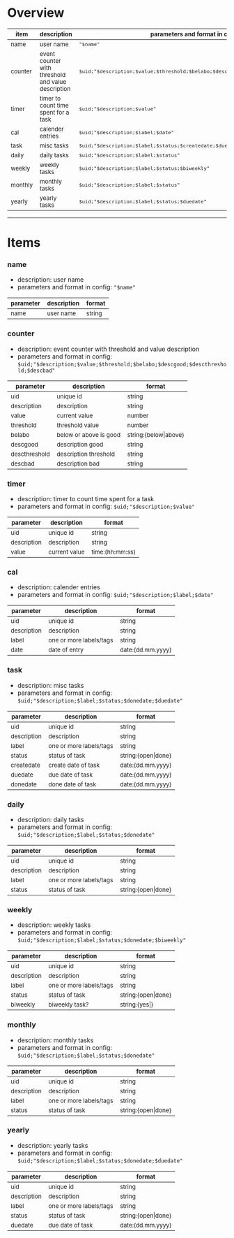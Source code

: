 # Overview

| <sub>item    | <sub>description                                        | <sub>parameters and format in config                                                   |
|--------------|---------------------------------------------------------|----------------------------------------------------------------------------------------|
| <sub>name    | <sub>user name                                          | <sub>`"$name"`                                                                         |
| <sub>counter | <sub>event counter with threshold and value description | <sub>`$uid;"$description;$value;$threshold;$belabo;$descgood;$descthreshold;$descbad"` |
| <sub>timer   | <sub>timer to count time spent for a task               | <sub>`$uid;"$description;$value"`                                                      |
| <sub>cal     | <sub>calender entries                                   | <sub>`$uid;"$description;$label;$date"`                                                |
| <sub>task    | <sub>misc tasks                                         | <sub>`$uid;"$description;$label;$status;$createdate;$duedate;$donedate"`               |
| <sub>daily   | <sub>daily tasks                                        | <sub>`$uid;"$description;$label;$status"`                                              |
| <sub>weekly  | <sub>weekly tasks                                       | <sub>`$uid;"$description;$label;$status;$biweekly"`                                    |
| <sub>monthly | <sub>monthly tasks                                      | <sub>`$uid;"$description;$label;$status"`                                              |
| <sub>yearly  | <sub>yearly tasks                                       | <sub>`$uid;"$description;$label;$status;$duedate"`                                     |

***

# Items

### name

- description: user name
- parameters and format in config: `"$name"`

| <sub>parameter | <sub>description | <sub>format |
|----------------|------------------|-------------|
| <sub>name      | <sub>user name   | <sub>string |

### counter

- description: event counter with threshold and value description
- parameters and format in config: `$uid;"$description;$value;$threshold;$belabo;$descgood;$descthreshold;$descbad"`

| <sub>parameter     | <sub>description            | <sub>format                |
|--------------------|-----------------------------|----------------------------|
| <sub>uid           | <sub>unique id              | <sub>string                |
| <sub>description   | <sub>description            | <sub>string                |
| <sub>value         | <sub>current value          | <sub>number                |
| <sub>threshold     | <sub>threshold value        | <sub>number                |
| <sub>belabo        | <sub>below or above is good | <sub>string:{below\|above} |
| <sub>descgood      | <sub>description good       | <sub>string                |
| <sub>descthreshold | <sub>description threshold  | <sub>string                |
| <sub>descbad       | <sub>description bad        | <sub>string                |

### timer

- description: timer to count time spent for a task
- parameters and format in config: `$uid;"$description;$value"`

| <sub>parameter   | <sub>description   | <sub>format          |
|------------------|--------------------|----------------------|
| <sub>uid         | <sub>unique id     | <sub>string          |
| <sub>description | <sub>description   | <sub>string          |
| <sub>value       | <sub>current value | <sub>time:(hh:mm:ss) |

### cal

- description: calender entries
- parameters and format in config: `$uid;"$description;$label;$date"`

| <sub>parameter   | <sub>description             | <sub>format            |
|------------------|------------------------------|------------------------|
| <sub>uid         | <sub>unique id               | <sub>string            |
| <sub>description | <sub>description             | <sub>string            |
| <sub>label       | <sub>one or more labels/tags | <sub>string            |
| <sub>date        | <sub>date of entry           | <sub>date:(dd.mm.yyyy) |

### task

- description: misc tasks
- parameters and format in config: `$uid;"$description;$label;$status;$donedate;$duedate"`

| <sub>parameter   | <sub>description             | <sub>format              |
|------------------|------------------------------|--------------------------|
| <sub>uid         | <sub>unique id               | <sub>string              |
| <sub>description | <sub>description             | <sub>string              |
| <sub>label       | <sub>one or more labels/tags | <sub>string              |
| <sub>status      | <sub>status of task          | <sub>string:{open\|done} |
| <sub>createdate  | <sub>create date of task     | <sub>date:(dd.mm.yyyy)   |
| <sub>duedate     | <sub>due date of task        | <sub>date:(dd.mm.yyyy)   |
| <sub>donedate    | <sub>done date of task       | <sub>date:(dd.mm.yyyy)   |

### daily

- description: daily tasks
- parameters and format in config: `$uid;"$description;$label;$status;$donedate"`

| <sub>parameter   | <sub>description             | <sub>format              |
|------------------|------------------------------|--------------------------|
| <sub>uid         | <sub>unique id               | <sub>string              |
| <sub>description | <sub>description             | <sub>string              |
| <sub>label       | <sub>one or more labels/tags | <sub>string              |
| <sub>status      | <sub>status of task          | <sub>string:{open\|done} |

### weekly

- description: weekly tasks
- parameters and format in config: `$uid;"$description;$label;$status;$donedate;$biweekly"`

| <sub>parameter   | <sub>description             | <sub>format              |
|------------------|------------------------------|--------------------------|
| <sub>uid         | <sub>unique id               | <sub>string              |
| <sub>description | <sub>description             | <sub>string              |
| <sub>label       | <sub>one or more labels/tags | <sub>string              |
| <sub>status      | <sub>status of task          | <sub>string:{open\|done} |
| <sub>biweekly    | <sub>biweekly task?          | <sub>string:{yes\|}      |

### monthly

- description: monthly tasks
- parameters and format in config: `$uid;"$description;$label;$status;$donedate"`

| <sub>parameter   | <sub>description             | <sub>format              |
|------------------|------------------------------|--------------------------|
| <sub>uid         | <sub>unique id               | <sub>string              |
| <sub>description | <sub>description             | <sub>string              |
| <sub>label       | <sub>one or more labels/tags | <sub>string              |
| <sub>status      | <sub>status of task          | <sub>string:{open\|done} |

### yearly

- description: yearly tasks
- parameters and format in config: `$uid;"$description;$label;$status;$donedate;$duedate"`

| <sub>parameter   | <sub>description             | <sub>format              |
|------------------|------------------------------|--------------------------|
| <sub>uid         | <sub>unique id               | <sub>string              |
| <sub>description | <sub>description             | <sub>string              |
| <sub>label       | <sub>one or more labels/tags | <sub>string              |
| <sub>status      | <sub>status of task          | <sub>string:{open\|done} |
| <sub>duedate     | <sub>due date of task        | <sub>date:(dd.mm.yyyy)   |
